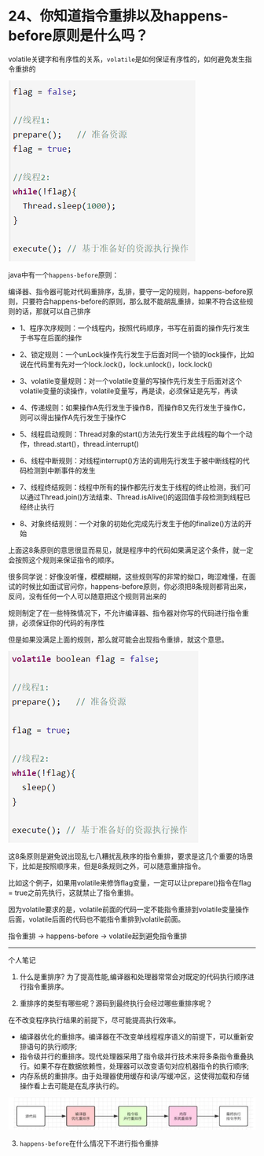 # 24、你知道指令重排以及happens-before原则是什么吗？
volatile关键字和有序性的关系，`volatile`是如何保证有序性的，如何避免发生指令重排的

![volatile指令重排](images/24/01.png)

java中有一个`happens-before`原则：

编译器、指令器可能对代码重排序，乱排，要守一定的规则，happens-before原则，只要符合happens-before的原则，那么就不能胡乱重排，如果不符合这些规则的话，那就可以自己排序

* 1、程序次序规则：一个线程内，按照代码顺序，书写在前面的操作先行发生于书写在后面的操作

* 2、锁定规则：一个unLock操作先行发生于后面对同一个锁的lock操作，比如说在代码里有先对一个lock.lock()，lock.unlock()，lock.lock()

* 3、volatile变量规则：对一个volatile变量的写操作先行发生于后面对这个volatile变量的读操作，volatile变量写，再是读，必须保证是先写，再读

* 4、传递规则：如果操作A先行发生于操作B，而操作B又先行发生于操作C，则可以得出操作A先行发生于操作C

* 5、线程启动规则：Thread对象的start()方法先行发生于此线程的每个一个动作，thread.start()，thread.interrupt()

* 6、线程中断规则：对线程interrupt()方法的调用先行发生于被中断线程的代码检测到中断事件的发生

* 7、线程终结规则：线程中所有的操作都先行发生于线程的终止检测，我们可以通过Thread.join()方法结束、Thread.isAlive()的返回值手段检测到线程已经终止执行

* 8、对象终结规则：一个对象的初始化完成先行发生于他的finalize()方法的开始


上面这8条原则的意思很显而易见，就是程序中的代码如果满足这个条件，就一定会按照这个规则来保证指令的顺序。

 

很多同学说：好像没听懂，模模糊糊，这些规则写的非常的拗口，晦涩难懂，在面试的时候比如面试官问你，happens-before原则，你必须把8条规则都背出来，反问，没有任何一个人可以随意把这个规则背出来的

规则制定了在一些特殊情况下，不允许编译器、指令器对你写的代码进行指令重排，必须保证你的代码的有序性


但是如果没满足上面的规则，那么就可能会出现指令重排，就这个意思。

![volatile指令重排](images/24/02.png)

这8条原则是避免说出现乱七八糟扰乱秩序的指令重排，要求是这几个重要的场景下，比如是按照顺序来，但是8条规则之外，可以随意重排指令。

比如这个例子，如果用volatile来修饰flag变量，一定可以让prepare()指令在flag = true之前先执行，这就禁止了指令重排。

因为volatile要求的是，volatile前面的代码一定不能指令重排到volatile变量操作后面，volatile后面的代码也不能指令重排到volatile前面。

指令重排 -> happens-before -> volatile起到避免指令重排

---------------------
个人笔记

1. 什么是重排序?
为了提高性能,编译器和处理器常常会对既定的代码执行顺序进行指令重排序。

2. 重排序的类型有哪些呢？源码到最终执行会经过哪些重排序呢？

 在不改变程序执行结果的前提下，尽可能提高执行效率。

* 编译器优化的重排序。编译器在不改变单线程程序语义的前提下，可以重新安排语句的执行顺序;
* 指令级并行的重排序。现代处理器采用了指令级并行技术来将多条指令重叠执行。如果不存在数据依赖性，处理器可以改变语句对应机器指令的执行顺序;
* 内存系统的重排序。由于处理器使用缓存和读/写缓冲区，这使得加载和存储操作看上去可能是在乱序执行的。

![源码到最终执行经过的重排序](images/24/03.png)

3. `happens-before`在什么情况下不进行指令重排
